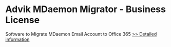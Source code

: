 # Advik MDaemon Migrator - Business License
Software to Migrate MDaemon Email Account to Office 365
[>> Detailed information](https://secure.shareit.com/shareit/product.html?productid=300850679&affiliateid=200057808)